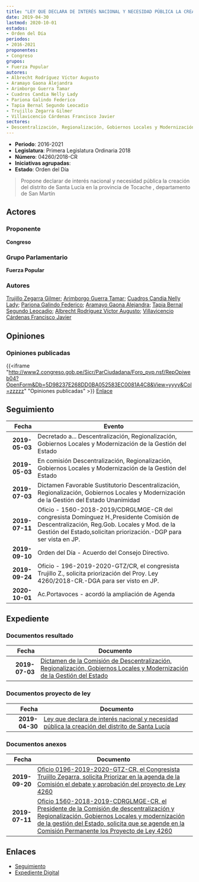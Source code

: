 ```yaml
---
title: "LEY QUE DECLARA DE INTERÉS NACIONAL Y NECESIDAD PÚBLICA LA CREACIÓN DEL DISTRITO DE SANTA LUCÍA"
date: 2019-04-30
lastmod: 2020-10-01
estados:
- Orden del Día
periodos:
- 2016-2021
proponentes:
- Congreso
grupos:
- Fuerza Popular
autores:
- Albrecht Rodríguez Víctor Augusto
- Aramayo Gaona Alejandra
- Arimborgo Guerra Tamar
- Cuadros Candia Nelly Lady
- Pariona Galindo Federico
- Tapia Bernal Segundo Leocadio
- Trujillo Zegarra Gilmer
- Villavicencio Cárdenas Francisco Javier
sectores:
- Descentralización, Regionalización, Gobiernos Locales y Modernización de la Gestión del Estado
---
```

- **Periodo**: 2016-2021
- **Legislatura**: Primera Legislatura Ordinaria 2018
- **Número**: 04260/2018-CR
- **Iniciativas agrupadas**: 
- **Estado**: Orden del Día

> Propone declarar de interés nacional y necesidad pública la creación del distrito de Santa Lucía en la provincia de Tocache , departamento de San Martín


## Actores

### Proponente

**Congreso**

### Grupo Parlamentario

**Fuerza Popular**

### Autores

[Trujillo Zegarra Gilmer](mailto:mailto:gtrujilloz@congreso.gob.pe); [Arimborgo Guerra Tamar](mailto:mailto:tarimborgo@congreso.gob.pe); [Cuadros Candia Nelly Lady](mailto:mailto:ncuadros@congreso.gob.pe); [Pariona Galindo Federico](mailto:mailto:fpariona@congreso.gob.pe); [Aramayo Gaona Alejandra](mailto:mailto:maramayo@congreso.gob.pe); [Tapia Bernal Segundo Leocadio](mailto:mailto:stapia@congreso.gob.pe); [Albrecht Rodríguez Víctor Augusto](mailto:mailto:valbrecht@congreso.gob.pe); [Villavicencio Cárdenas Francisco Javier](mailto:mailto:fvillavicencio@congreso.gob.pe)

## Opiniones

### Opiniones publicadas

{{<iframe "http://www2.congreso.gob.pe/Sicr/ParCiudadana/Foro_pvp.nsf/RepOpiweb04?OpenForm&Db=5D98237E268DD0BA052583EC0081A4C8&View=yyyy&Col=zzzzz" "Opiniones publicadas" >}}
[Enlace](http://www2.congreso.gob.pe/Sicr/ParCiudadana/Foro_pvp.nsf/RepOpiweb04?OpenForm&Db=5D98237E268DD0BA052583EC0081A4C8&View=yyyy&Col=zzzzz)


## Seguimiento

| Fecha | Evento |
|------:|--------|
| **2019-05-03** | Decretado a... Descentralización, Regionalización, Gobiernos Locales y Modernización de la Gestión del Estado |
| **2019-05-03** | En comisión Descentralización, Regionalización, Gobiernos Locales y Modernización de la Gestión del Estado |
| **2019-07-03** | Dictamen Favorable Sustitutorio Descentralización, Regionalización, Gobiernos Locales y Modernización de la Gestión del Estado Unanimidad |
| **2019-07-11** | Oficio - 1560-2018-2019/CDRGLMGE-CR del congresista Domínguez H.,Presidente Comisión de Descentralización, Reg.Gob. Locales y Mod. de la Gestión del Estado,solicitan priorización.-DGP para ser vista en JP. |
| **2019-09-10** | Orden del Día - Acuerdo del Consejo Directivo. |
| **2019-09-24** | Oficio - 196-2019-2020-GTZ/CR, el congresista Trujillo Z., solicita priorización del Proy. Ley 4260/2018-CR.-DGA para ser visto en JP. |
| **2020-10-01** | Ac.Portavoces - acordó la ampliación de Agenda |

## Expediente

### Documentos resultado

| Fecha | Documento |
|------:|-----------|
| **2019-07-03** | [Dictamen de la Comisión de Descentralización, Regionalización, Gobiernos Locales y Modernización de la Gestión del Estado](http://www.leyes.congreso.gob.pe/Documentos/2016_2021/Dictamenes/Proyectos_de_Ley/04260DC08MAY20190703.pdf) |

### Documentos proyecto de ley

| Fecha | Documento |
|------:|-----------|
| **2019-04-30** | [Ley que declara de interés nacional y necesidad pública la creación del distrito de Santa Lucía](http://www.leyes.congreso.gob.pe/Documentos/2016_2021/Proyectos_de_Ley_y_de_Resoluciones_Legislativas/PL0426020190430.pdf) |

### Documentos anexos

| Fecha | Documento |
|------:|-----------|
| **2019-09-20** | [Oficio 0196-2019-2020-GTZ-CR, el Congresista Trujillo Zegarra, solicita Priorizar en la agenda de la Comisión el debate y aprobación del proyecto de Ley 4260](http://www.leyes.congreso.gob.pe/Documentos/2016_2021/Oficios/Congresistas/OFICIO-0196-2019-2020-GTZ-CR.pdf) |
| **2019-07-11** | [Oficio 1560-2018-2019-CDRGLMGE-CR, el Presidente de la Comisión de descentralización y Regionalización, Gobiernos Locales y modernización de la gestión del Estado, solicita que se agende en la Comisión Permanente los Proyecto de Ley 4260](http://www.leyes.congreso.gob.pe/Documentos/2016_2021/Oficios/Comisiones_Ordinarias/OFICIO-1560-2018-2019-CDRGLMGE-CR.pdf) |

## Enlaces

- [Seguimiento](http://www2.congreso.gob.pe/Sicr/TraDocEstProc/CLProLey2016.nsf/f7fff46988ca05b1052578e100829cc7/7abf0c6df3272136052583ec0075a2a3?OpenDocument)
- [Expediente Digital](http://www2.congreso.gob.pe/Sicr/TraDocEstProc/Expvirt_2011.nsf/visbusqptramdoc1621/04260?opendocument)

